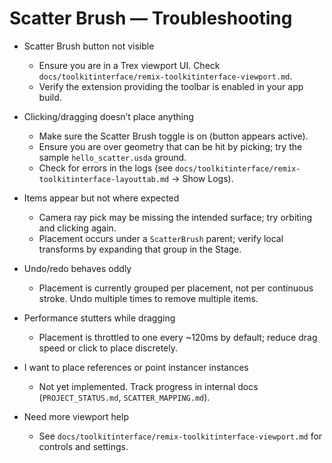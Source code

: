 # Scatter Brush — Troubleshooting

- Scatter Brush button not visible
  - Ensure you are in a Trex viewport UI. Check `docs/toolkitinterface/remix-toolkitinterface-viewport.md`.
  - Verify the extension providing the toolbar is enabled in your app build.

- Clicking/dragging doesn’t place anything
  - Make sure the Scatter Brush toggle is on (button appears active).
  - Ensure you are over geometry that can be hit by picking; try the sample `hello_scatter.usda` ground.
  - Check for errors in the logs (see `docs/toolkitinterface/remix-toolkitinterface-layouttab.md` → Show Logs).

- Items appear but not where expected
  - Camera ray pick may be missing the intended surface; try orbiting and clicking again.
  - Placement occurs under a `ScatterBrush` parent; verify local transforms by expanding that group in the Stage.

- Undo/redo behaves oddly
  - Placement is currently grouped per placement, not per continuous stroke. Undo multiple times to remove multiple items.

- Performance stutters while dragging
  - Placement is throttled to one every ~120ms by default; reduce drag speed or click to place discretely.

- I want to place references or point instancer instances
  - Not yet implemented. Track progress in internal docs (`PROJECT_STATUS.md`, `SCATTER_MAPPING.md`).

- Need more viewport help
  - See `docs/toolkitinterface/remix-toolkitinterface-viewport.md` for controls and settings.